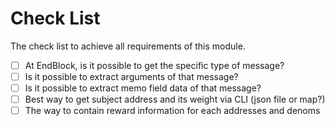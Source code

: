 # Check List

The check list to achieve all requirements of this module.

- [ ] At EndBlock, is it possible to get the specific type of message?
- [ ] Is it possible to extract arguments of that message?
- [ ] Is it possible to extract memo field data of that message?
- [ ] Best way to get subject address and its weight via CLI (json file or map?)
- [ ] The way to contain reward information for each addresses and denoms
